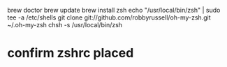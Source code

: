 brew doctor
brew update
brew install zsh
echo "/usr/local/bin/zsh" | sudo tee -a /etc/shells
git clone git://github.com/robbyrussell/oh-my-zsh.git ~/.oh-my-zsh
chsh -s /usr/local/bin/zsh
# confirm zshrc placed

